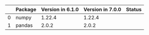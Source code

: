 <!-- markdown-link-check-disable -->

|    | Package   | Version in 6.1.0   | Version in 7.0.0   | Status   |
|---:|:----------|:-------------------|:-------------------|:---------|
|  0 | numpy     | 1.22.4             | 1.22.4             |          |
|  1 | pandas    | 2.0.2              | 2.0.2              |          |